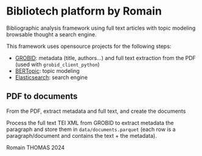 # Bibliotech platform by Romain

Bibliographic analysis framework using full text articles with topic modeling browsable thought a search engine.

This framework uses opensource projects for the following steps:

  - [GROBID](https://github.com/kermitt2/grobid): metadata (title, authors...) and full text extraction from the PDF (used with `grobid_client_python`)
  - [BERTopic](https://github.com/MaartenGr/BERTopic): topic modeling
  - [Elasticsearch](https://www.elastic.co/elasticsearch): search engine

## PDF to documents

From the PDF, extract metadata and full text, and create the documents

Process the full text TEI XML from GROBID to extract metadata the paragraph and store them in `data/documents.parquet` (each row is a paragraph/document and contains the text + the metadata).


Romain THOMAS 2024